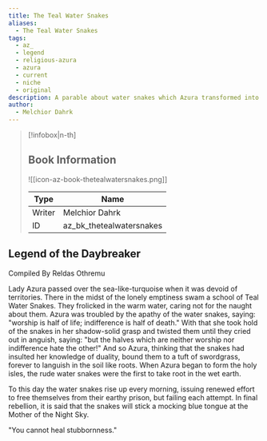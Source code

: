 ```yaml
---
title: The Teal Water Snakes
aliases:
  - The Teal Water Snakes
tags:
  - az_
  - legend
  - religious-azura
  - azura
  - current
  - niche
  - original
description: A parable about water snakes which Azura transformed into the Daybreaker plant.
author:
  - Melchior Dahrk
---
```

> [!infobox|n-th]
> 
> ## Book Information
> 
> ![[icon-az-book-thetealwatersnakes.png]]
> 
> | Type | Name |
> | --- | --- |
> | Writer | Melchior Dahrk |
> | ID | az_bk_thetealwatersnakes |

## Legend of the Daybreaker  
Compiled By Reldas Othremu  
  
Lady Azura passed over the sea-like-turquoise when it was devoid of territories. There in the midst of the lonely emptiness swam a school of Teal Water Snakes. They frolicked in the warm water, caring not for the naught about them. Azura was troubled by the apathy of the water snakes, saying: "worship is half of life; indifference is half of death." With that she took hold of the snakes in her shadow-solid grasp and twisted them until they cried out in anguish, saying: "but the halves which are neither worship nor indifference hate the other!" And so Azura, thinking that the snakes had insulted her knowledge of duality, bound them to a tuft of swordgrass, forever to languish in the soil like roots. When Azura began to form the holy isles, the rude water snakes were the first to take root in the wet earth.  
  
To this day the water snakes rise up every morning, issuing renewed effort to free themselves from their earthy prison, but failing each attempt. In final rebellion, it is said that the snakes will stick a mocking blue tongue at the Mother of the Night Sky.  
  
"You cannot heal stubbornness."